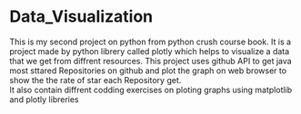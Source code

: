# Data_Visualization
This is my second project on python from python crush course book. It is a project made by python librery called plotly which helps to visualize a data that we get from diffrent resources.
This project uses github API to get java most sttared Repositories on github and plot the graph on web browser to show the the rate of star each Repository get.<br/>
It also contain diffrent codding exercises on ploting graphs using matplotlib and plotly libreries
